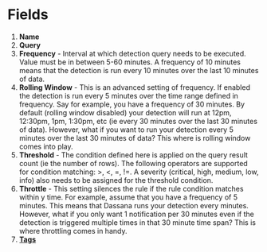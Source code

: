 # Fields

1. **Name**
1. **Query**
1. **Frequency** - Interval at which detection query needs to be executed. Value must be in between 5-60 minutes. A frequency of 10 minutes means that the detection is run every 10 minutes over the last 10 minutes of data.
1. **Rolling Window** - This is an advanced setting of frequency. If enabled the detection is run every 5 minutes over the time range defined in frequency. Say for example, you have a frequency of 30 minutes. By default (rolling window disabled) your detection will run at 12pm, 12:30pm, 1pm, 1:30pm, etc (ie every 30 minutes over the last 30 minutes of data). However, what if you want to run your detection every 5 minutes over the last 30 minutes of data? This where is rolling window comes into play.
1. **Threshold** - The condition defined here is applied on the query result count (ie the number of rows). The following operators are supported for condition matching: >, <, =, !=. A severity (critical, high, medium, low, info) also needs to be assigned for the threshold condition.
1. **Throttle** - This setting silences the rule if the rule condition matches within y time. For example, assume that you have a frequency of 5 minutes. This means that Dassana runs your detection every minutes. However, what if you only want 1 notification per 30 minutes even if the detection is triggered multiple times in that 30 minute time span? This is where throttling comes in handy.
1. **[Tags](./tagging)**

